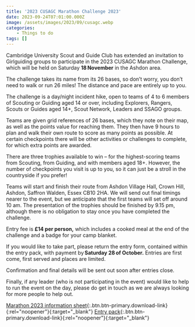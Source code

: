 ```yaml
---
title: '2023 CUSAGC Marathon Challenge 2023'
date: 2023-09-24T07:01:00.000Z
image: /assets/images/2023/09/cusagc.webp
categories:
    - Things to do
tags: []
---
```

Cambridge University Scout and Guide Club has extended an invitation to Girlguiding groups to participate in the 2023 CUSAGC Marathon Challenge, which will be held on Saturday **18 November** in the Ashdon area.  

The challenge takes its name from its 26 bases, so don’t worry, you don’t need to walk or run 26 miles! The distance and pace are entirely up to you.

The challenge is a day/night incident hike, open to teams of 4 to 6 members of Scouting or Guiding aged 14 or over, including Explorers, Rangers, Scouts or Guides aged 14+, Scout Network, Leaders and SSAGO groups.

Teams are given grid references of 26 bases, which they note on their map, as well as the points value for reaching them. They then have 9 hours to plan and walk their own route to score as many points as possible. At certain checkpoints there will be other activities or challenges to complete, for which extra points are awarded.  

There are three trophies available to win – for the highest-scoring teams from Scouting, from Guiding, and with members aged 18+. However, the number of checkpoints you visit is up to you, so it can just be a stroll in the countryside if you prefer!

Teams will start and finish their route from Ashdon Village Hall, Crown Hill, Ashdon, Saffron Walden, Essex CB10 2HA. We will send out final timings nearer to the event, but we anticipate that the first teams will set off around 10 am. The presentation of the trophies should be finished by 9.15 pm, although there is no obligation to stay once you have completed the challenge.  

Entry fee is **£14 per person,** which includes a cooked meal at the end of the challenge and a badge for your camp blanket.  

If you would like to take part, please return the entry form, contained within the entry pack, with payment by **Saturday 28 of October.**  Entries are first come, first served and places are limited.

Confirmation and final details will be sent out soon after entries close.  

Finally, if any leader (who is not participating in the event) would like to help to run the event on the day, please do get in touch as we are always looking for more people to help out.

[Marathon 2023 information sheet](/assets/docs/2023/cusagc-marathon-2023-information-sheet.docx){:.btn.btn-primary.download-link}{:rel="noopener"}{:target="_blank"} [Entry pack](/assets/docs/2023/cusagc-marathon-entry-pack2023.docx){:.btn.btn-primary.download-link}{:rel="noopener"}{:target="_blank"}
